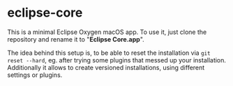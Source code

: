 # eclipse-core
This is a minimal Eclipse Oxygen macOS app. To use it, just clone the repository and rename it to "**Eclipse Core.app**".

The idea behind this setup is, to be able to reset the installation via ```git reset --hard```, eg. after trying some plugins that messed up your installation. Additionally it allows to create versioned installations, using different settings or plugins.
